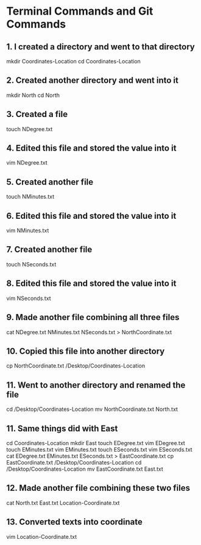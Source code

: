 # Terminal Commands and Git Commands

## 1. I created a directory and went to that directory
mkdir Coordinates-Location
cd Coordinates-Location

## 2. Created another directory and went into it
mkdir North
cd North

## 3. Created a file
touch NDegree.txt

## 4. Edited this file and stored the value into it
vim NDegree.txt

## 5. Created another file
touch NMinutes.txt

## 6. Edited this file and stored the value into it
vim NMinutes.txt

## 7. Created another file
touch NSeconds.txt

## 8. Edited this file and stored the value into it
vim NSeconds.txt

## 9. Made another file combining all three files
cat NDegree.txt NMinutes.txt NSeconds.txt > NorthCoordinate.txt

## 10. Copied this file into another directory
cp NorthCoordinate.txt /Desktop/Coordinates-Location

## 11. Went to another directory and renamed the file
cd /Desktop/Coordinates-Location
mv NorthCoordinate.txt North.txt

## 11. Same things did with East
cd Coordinates-Location
mkdir East
touch EDegree.txt
vim EDegree.txt
touch EMinutes.txt
vim EMinutes.txt
touch ESeconds.txt
vim ESeconds.txt
cat EDegree.txt EMinutes.txt ESeconds.txt > EastCoordinate.txt
cp EastCoordinate.txt /Desktop/Coordinates-Location
cd /Desktop/Coordinates-Location
mv EastCoordinate.txt East.txt

## 12. Made another file combining these two files
cat North.txt East.txt Location-Coordinate.txt

## 13. Converted texts into coordinate
vim Location-Coordinate.txt

